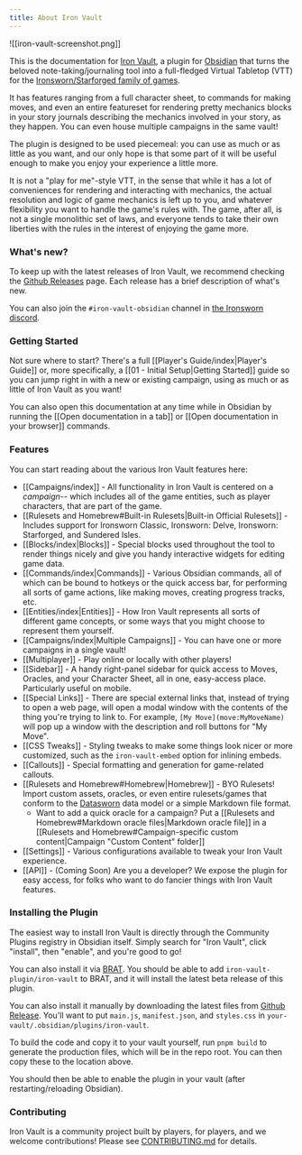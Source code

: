 ```yaml
---
title: About Iron Vault
---
```

![[iron-vault-screenshot.png]]

This is the documentation for [Iron Vault](https://github.com/iron-vault-plugin/iron-vault), a plugin for [Obsidian](https://obsidian.md) that turns the beloved note-taking/journaling tool into a full-fledged Virtual Tabletop (VTT) for the [Ironsworn/Starforged family of games](https://ironswornrpg.com).

It has features ranging from a full character sheet, to commands for making moves, and even an entire featureset for rendering pretty mechanics blocks in your story journals describing the mechanics involved in your story, as they happen. You can even house multiple campaigns in the same vault!

The plugin is designed to be used piecemeal: you can use as much or as little as you want, and our only hope is that some part of it will be useful enough to make you enjoy your experience a little more.

It is not a "play for me"-style VTT, in the sense that while it has a lot of conveniences for rendering and interacting with mechanics, the actual resolution and logic of game mechanics is left up to you, and whatever flexibility you want to handle the game's rules with. The game, after all, is not a single monolithic set of laws, and everyone tends to take their own liberties with the rules in the interest of enjoying the game more.
### What's new?

To keep up with the latest releases of Iron Vault, we recommend checking the [Github Releases](https://github.com/iron-vault-plugin/iron-vault/releases) page. Each release has a brief description of what's new.

You can also join the `#iron-vault-obsidian` channel in [the Ironsworn discord](https://tomkinpress.com/pages/community-resources).
### Getting Started

Not sure where to start? There's a full [[Player's Guide/index|Player's Guide]] or, more specifically, a [[01 - Initial Setup|Getting Started]] guide so you can jump right in with a new or existing campaign, using as much or as little of Iron Vault as you want!

You can also open this documentation at any time while in Obsidian by running the [[Open documentation in a tab]] or [[Open documentation in your browser]] commands.

### Features

You can start reading about the various Iron Vault features here:

* [[Campaigns/index]] - All functionality in Iron Vault is centered on a *campaign*-- which includes all of the game entities, such as player characters, that are part of the game.
* [[Rulesets and Homebrew#Built-in Rulesets|Built-in Official Rulesets]] - Includes support for Ironsworn Classic, Ironsworn: Delve, Ironsworn: Starforged, and Sundered Isles.
* [[Blocks/index|Blocks]] - Special blocks used throughout the tool to render things nicely and give you handy interactive widgets for editing game data.
* [[Commands/index|Commands]] - Various Obsidian commands, all of which can be bound to hotkeys or the quick access bar, for performing all sorts of game actions, like making moves, creating progress tracks, etc.
* [[Entities/index|Entities]] - How Iron Vault represents all sorts of different game concepts, or some ways that you might choose to represent them yourself.
* [[Campaigns/index|Multiple Campaigns]] - You can have one or more campaigns in a single vault!
* [[Multiplayer]] - Play online or locally with other players!
* [[Sidebar]] - A handy right-panel sidebar for quick access to Moves, Oracles, and your Character Sheet, all in one, easy-access place. Particularly useful on mobile.
* [[Special Links]] - There are special external links that, instead of trying to open a web page, will open a modal window with the contents of the thing you're trying to link to. For example, `[My Move](move:MyMoveName)` will pop up a window with the description and roll buttons for "My Move".
* [[CSS Tweaks]] - Styling tweaks to make some things look nicer or more customized, such as the `iron-vault-embed` option for inlining embeds.
* [[Callouts]] - Special formatting and generation for game-related callouts.
* [[Rulesets and Homebrew#Homebrew|Homebrew]] - BYO Rulesets! Import custom assets, oracles, or even entire rulesets/games that conform to the [Datasworn](https://github.com/rsek/datasworn) data model or a simple Markdown file format.
	* Want to add a quick oracle for a campaign? Put a [[Rulesets and Homebrew#Markdown oracle files|Markdown oracle file]] in a [[Rulesets and Homebrew#Campaign-specific custom content|Campaign "Custom Content" folder]]
* [[Settings]] - Various configurations available to tweak your Iron Vault experience.
* [[API]] - (Coming Soon) Are you a developer? We expose the plugin for easy access, for folks who want to do fancier things with Iron Vault features.
### Installing the Plugin

The easiest way to install Iron Vault is directly through the Community Plugins registry in Obsidian itself. Simply search for "Iron Vault", click "install", then "enable", and you're good to go!

You can also install it via [BRAT](https://tfthacker.com/brat-plugins). You should be able to add `iron-vault-plugin/iron-vault` to BRAT, and it will install the latest beta release of this plugin.

You can also install it manually by downloading the latest files from [Github Release](https://github.com/iron-vault-plugin/iron-vault/releases/latest). You'll want to put `main.js`, `manifest.json`, and `styles.css` in `your-vault/.obsidian/plugins/iron-vault`.

To build the code and copy it to your vault yourself, run `pnpm build` to generate the production files, which will be in the repo root. You can then copy these to the location above.

You should then be able to enable the plugin in your vault (after restarting/reloading Obsidian).

### Contributing

Iron Vault is a community project built by players, for players, and we welcome contributions! Please see [CONTRIBUTING.md](https://github.com/iron-vault-plugin/iron-vault/blob/main/README.md) for details.